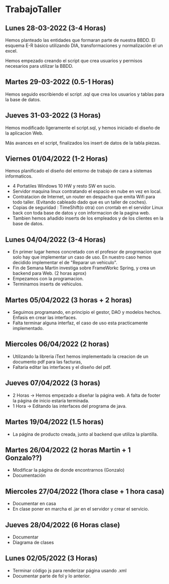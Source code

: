 # TrabajoTaller

## Lunes 28-03-2022 (3-4 Horas) 

Hemos planteado las entidades que formaran parte de nuestra BBDD. El esquema E-R básico utilizando DIA, transformaciones y normalización el un excel.  

Hemos empezado creando el script que crea usuarios y permisos necesarios para utilizar la BBDD.


## Martes 29-03-2022 (0.5-1 Horas)  

Hemos seguido escribiendo el script .sql que crea los usuarios y tablas para la base de datos.

## Jueves 31-03-2022 (3 Horas)

Hemos modificado ligeramente el script.sql, y hemos iniciado el diseño de la aplicacion Web.  

Más avances en el script, finalizados los insert de datos de la tabla piezas.

## Viernes 01/04/2022 (1-2 Horas)

Hemos planificado el diseño del entorno de trabajo de cara a sistemas informaticos. 
 - 4 Portatiles Windows 10 HW y resto SW en sucio.
 - Servidor maquina linux contratando el espacio en nube en vez en local.
 - Contratacion de Internet, un router en despacho que emita Wifi para todo taller. (Evitando cableado dado que es un taller de coches).
 - Copias de seguridad : TimeShift(o otra) con crontab en el servidor Linux back con toda base de datos y con informacion de la pagina web.
 - Tambien hemos añadido inserts de los empleados y de los clientes en la base de datos.

## Lunes 04/04/2022 (3-4 Horas)
 - En primer lugar hemos concretado con el profesor de progrmacion que solo hay que implementar un caso de uso. En nuestro caso hemos decidido implementar el de "Reparar un vehiculo".
 - Fin de Semana Martin investiga sobre FrameWorkc Spring, y crea un backend para Web. (2 horas aprox)
 - Empezamos con la programacion. 
 - Terminamos inserts de vehiculos.  


## Martes 05/04/2022 (3 horas + 2 horas)  
 - Seguimos programando, en principio el gestor, DAO y modelos hechos. Enfasis en crear las interfaces.
 - Falta terminar alguna interfaz, el caso de uso esta practicamente implementado.
 
## Miercoles 06/04/2022 (2 horas)
 - Utilizando la libreria iText hemos implementado la creacion de un documento pdf para las facturas, 
 - Faltaria editar las interfaces y el diseño del pdf.  

## Jueves 07/04/2022 (3 horas)  
 - 2 Horas -> Hemos empezado a diseñar la página web. A falta de footer la página de inicio estaría terminada.
 - 1 Hora -> Editando las interfaces del programa de java.  

## Martes 19/04/2022 (1.5 horas)
 - La página de producto creada, junto al backend que utiliza la plantilla.

## Martes 26/04/2022 (2 horas Martin + 1 Gonzalo??)
 - Modificar la página de donde encontrarnos (Gonzalo)
 - Documentación 

## Miercoles 27/04/2022 (1hora clase + 1 hora casa)
 - Documentar en casa 
 - En clase poner en marcha el .jar en el servidor y crear el servicio.

## Jueves 28/04/2022 (6 Horas clase)
 - Documentar
 - Diagrama de clases  

## Lunes 02/05/2022 (3 Horas)
 - Terminar código js para renderizar página usando .xml
 - Documentar parte de fol y lo anterior.
